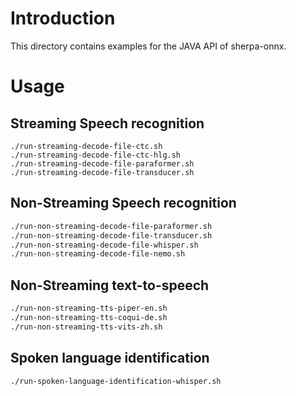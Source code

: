 # Introduction

This directory contains examples for the JAVA API of sherpa-onnx.

# Usage

## Streaming Speech recognition

```
./run-streaming-decode-file-ctc.sh
./run-streaming-decode-file-ctc-hlg.sh
./run-streaming-decode-file-paraformer.sh
./run-streaming-decode-file-transducer.sh
```

## Non-Streaming Speech recognition

```bash
./run-non-streaming-decode-file-paraformer.sh
./run-non-streaming-decode-file-transducer.sh
./run-non-streaming-decode-file-whisper.sh
./run-non-streaming-decode-file-nemo.sh
```

## Non-Streaming text-to-speech

```bash
./run-non-streaming-tts-piper-en.sh
./run-non-streaming-tts-coqui-de.sh
./run-non-streaming-tts-vits-zh.sh
```

## Spoken language identification

```bash
./run-spoken-language-identification-whisper.sh
```
